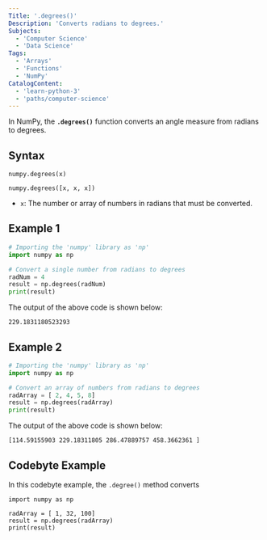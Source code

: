 ```yaml
---
Title: '.degrees()'
Description: 'Converts radians to degrees.'
Subjects:
  - 'Computer Science'
  - 'Data Science'
Tags:
  - 'Arrays'
  - 'Functions'
  - 'NumPy'
CatalogContent:
  - 'learn-python-3'
  - 'paths/computer-science'
---
```


In NumPy, the **`.degrees()`** function converts an angle measure from radians to degrees.

## Syntax

```pseudo
numpy.degrees(x)

numpy.degrees([x, x, x])
```

- `x`: The number or array of numbers in radians that must be converted.

## Example 1

```py
# Importing the 'numpy' library as 'np'
import numpy as np

# Convert a single number from radians to degrees
radNum = 4
result = np.degrees(radNum)
print(result)
```

The output of the above code is shown below:

```shell
229.1831180523293
```


## Example 2

```py
# Importing the 'numpy' library as 'np'
import numpy as np

# Convert an array of numbers from radians to degrees
radArray = [ 2, 4, 5, 8]
result = np.degrees(radArray)
print(result)
```

The output of the above code is shown below:

```shell
[114.59155903 229.18311805 286.47889757 458.3662361 ]
```



## Codebyte Example

In this codebyte example, the `.degree()` method converts

```codebyte/python
import numpy as np

radArray = [ 1, 32, 100]
result = np.degrees(radArray)
print(result)
```
